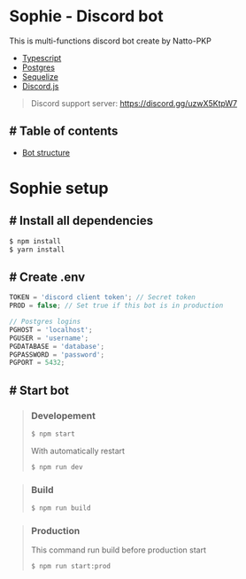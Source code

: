 # Sophie - Discord bot

This is multi-functions discord bot create by Natto-PKP

- [Typescript](https://www.typescriptlang.org/docs/)
- [Postgres](https://www.postgresql.org/docs/)
- [Sequelize](https://sequelize.org/master/)
- [Discord.js](https://discord.js.org/#/docs)

> Discord support server: https://discord.gg/uzwX5KtpW7

## # Table of contents

- [Bot structure](https://github.com/projects-setup/discord.js-setup)

# Sophie setup

## # Install all dependencies

```bash
$ npm install
$ yarn install
```

## # Create .env

```js
TOKEN = 'discord client token'; // Secret token
PROD = false; // Set true if this bot is in production

// Postgres logins
PGHOST = 'localhost';
PGUSER = 'username';
PGDATABASE = 'database';
PGPASSWORD = 'password';
PGPORT = 5432;
```

## # Start bot

> ### Developement
>
> ```bash
> $ npm start
> ```
>
> With automatically restart
>
> ```bash
> $ npm run dev
> ```

> ### Build
>
> ```bash
> $ npm run build
> ```

> ### Production
>
> This command run build before production start
>
> ```bash
> $ npm run start:prod
> ```

